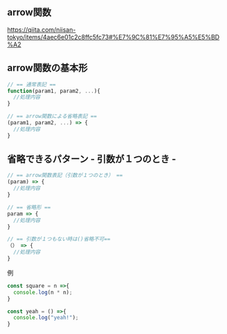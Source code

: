 ## arrow関数

https://qiita.com/niisan-tokyo/items/4aec6e01c2c8ffc5fc73#%E7%9C%81%E7%95%A5%E5%BD%A2

## arrow関数の基本形

```javascript
// == 通常表記 ==
function(param1, param2, ...){
  //処理内容
}

// == arrow関数による省略表記 == 
(param1, param2, ...) => {
  //処理内容
}
```
## 省略できるパターン - 引数が１つのとき - 
```js
// == arrow関数表記（引数が１つのとき） == 
(param) => {
  //処理内容
}

// == 省略形 == 
param => {
  //処理内容
}

// == 引数が１つもない時は()省略不可== 
（） => {
  //処理内容
}

```

例
```js
const square = n =>{
  console.log(n * n);
}

const yeah = () =>{
  console.log("yeah!");
}
```
